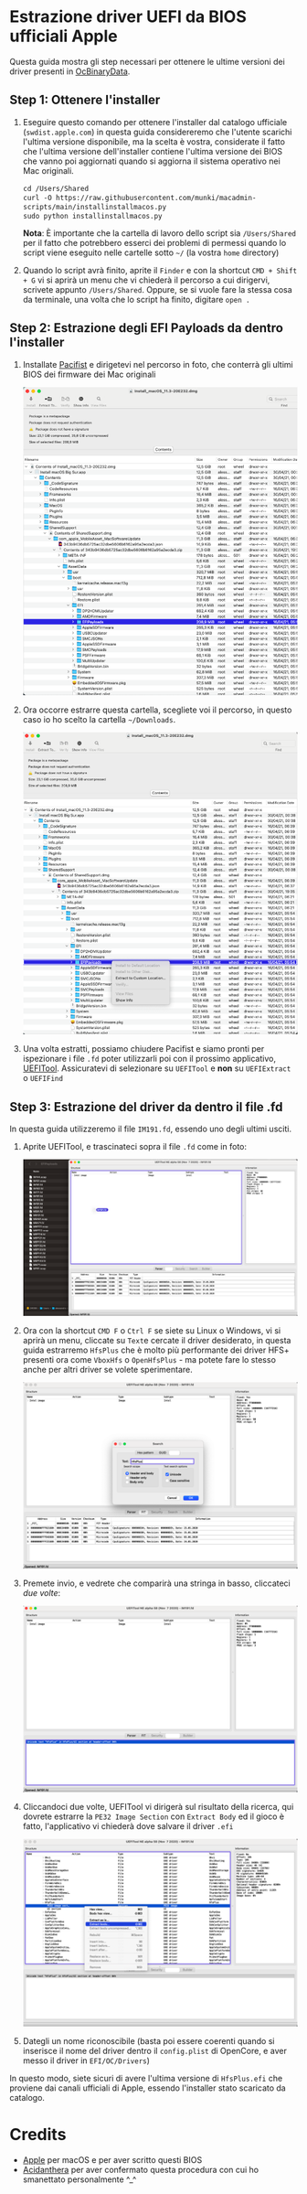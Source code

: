 # Estrazione driver UEFI da BIOS ufficiali Apple

Questa guida mostra gli step necessari per ottenere le ultime versioni dei driver presenti in [OcBinaryData](https://github.com/acidanthera/OcBinaryData).

## Step 1: Ottenere l'installer

1. Eseguire questo comando per ottenere l'installer dal catalogo ufficiale (`swdist.apple.com`) in questa guida considereremo che l'utente scarichi l'ultima versione disponibile, ma la scelta è vostra, considerate il fatto che l'ultima versione dell'installer contiene l'ultima versione dei BIOS che vanno poi aggiornati quando si aggiorna il sistema operativo nei Mac originali.

    ```
    cd /Users/Shared
    curl -O https://raw.githubusercontent.com/munki/macadmin-scripts/main/installinstallmacos.py
    sudo python installinstallmacos.py
    ```

    **Nota**: È importante che la cartella di lavoro dello script sia `/Users/Shared` per il fatto che potrebbero esserci dei problemi di permessi quando lo script viene eseguito nelle cartelle sotto `~/` (la vostra `home` directory)

2. Quando lo script avrà finito, aprite il `Finder` e con la shortcut `CMD + Shift + G` vi si aprirà un menu che vi chiederà il percorso a cui dirigervi, scrivete appunto `/Users/Shared`. Oppure, se si vuole fare la stessa cosa da terminale, una volta che lo script ha finito, digitare `open .` 

## Step 2: Estrazione degli EFI Payloads da dentro l'installer

1. Installate [Pacifist](https://charlessoft.com/cgi-bin/pacifist_download.cgi?type=dmg) e dirigetevi nel percorso in foto, che conterrà gli ultimi BIOS dei firmware dei Mac originali

    ![1. Percorso a EFIPayloads](images/1_path-inside-installer.png)
2.  Ora occorre estrarre questa cartella, scegliete voi il percorso, in questo caso io ho scelto la cartella `~/Downloads`.

    ![2. Estrazione della cartella](images/2_custom-location-extraction.png)

3. Una volta estratti, possiamo chiudere Pacifist e siamo pronti per ispezionare i file `.fd` poter utilizzarli poi con il prossimo applicativo, [UEFITool](https://github.com/LongSoft/UEFITool/releases/latest). Assicuratevi di selezionare su `UEFITool` e **non** su `UEFIExtract` o `UEFIFind`

## Step 3: Estrazione del driver da dentro il file .fd

In questa guida utilizzeremo il file `IM191.fd`, essendo uno degli ultimi usciti.

1. Aprite UEFITool, e trascinateci sopra il file `.fd` come in foto:

    ![3. Apertura con UEFITool ](images/3_open-with-UEFITool.png)

2. Ora con la shortcut `CMD F` o `Ctrl F` se siete su Linux o Windows, vi si aprirà un menu, cliccate su `Text`e cercate il driver desiderato, in questa guida estrarremo `HfsPlus` che è molto più performante dei driver HFS+ presenti ora come `VboxHfs` o `OpenHfsPlus` - ma potete fare lo stesso anche per altri driver se volete sperimentare.

    ![4. Cercare con UEFITool](images/4_search-with-UEFITool.png)

3. Premete invio, e vedrete che comparirà una stringa in basso, cliccateci *due volte*:

    ![5. Localizzare il driver con UEFITool](images/5_locate-drover-with-UEFITool.png) 


4. Cliccandoci due volte, UEFITool vi dirigerà sul risultato della ricerca, qui dovrete estrarre la `PE32 Image Section` con `Extract Body` ed il gioco è fatto, l'applicativo vi chiederà dove salvare il driver `.efi` 

    ![6. Estrarre la PE32](images/6_extract-PE32.png) 

5. Dategli un nome riconoscibile (basta poi essere coerenti quando si inserisce il nome del driver dentro il `config.plist` di OpenCore, e aver messo il driver in `EFI/OC/Drivers`)

In questo modo, siete sicuri di avere l'ultima versione di `HfsPlus.efi` che proviene dai canali ufficiali di Apple, essendo l'installer stato scaricato da catalogo.

# Credits

- [Apple](https://apple.com) per macOS e per aver scritto questi BIOS
- [Acidanthera](https://github.com/acidanthera) per aver confermato questa procedura con cui ho smanettato personalmente ^_^
